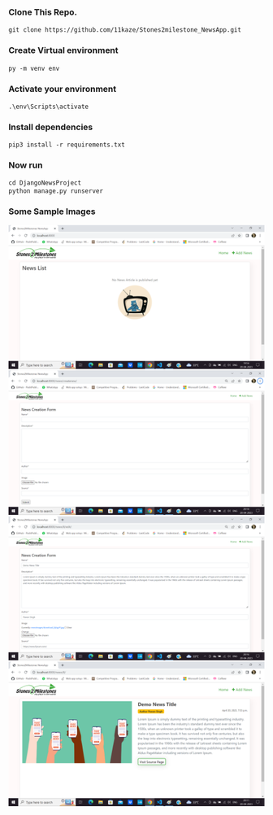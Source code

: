 ### Clone This Repo.
```
git clone https://github.com/11kaze/Stones2milestone_NewsApp.git
```
### Create Virtual environment
```
py -m venv env
```
### Activate your environment
```
.\env\Scripts\activate
```

### Install dependencies
```
pip3 install -r requirements.txt
```

### Now run
```
cd DjangoNewsProject
python manage.py runserver
```

### Some Sample Images

![Starting Page](./SampleImages/pic1.png)
![Creation Form](./SampleImages/NewsCreationForm.png)
![Update Form](./SampleImages/EditForm.png)
![News Detail Page](./SampleImages/NewsDetailPage.png)

